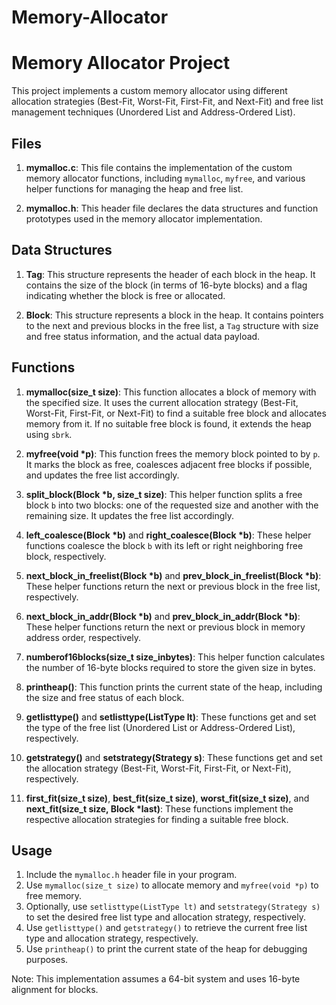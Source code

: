 # Memory-Allocator

# Memory Allocator Project

This project implements a custom memory allocator using different allocation strategies (Best-Fit, Worst-Fit, First-Fit, and Next-Fit) and free list management techniques (Unordered List and Address-Ordered List).

## Files

1. **__mymalloc.c__**: This file contains the implementation of the custom memory allocator functions, including `mymalloc`, `myfree`, and various helper functions for managing the heap and free list.

2. **__mymalloc.h__**: This header file declares the data structures and function prototypes used in the memory allocator implementation.

## Data Structures

1. **__Tag__**: This structure represents the header of each block in the heap. It contains the size of the block (in terms of 16-byte blocks) and a flag indicating whether the block is free or allocated.

2. **__Block__**: This structure represents a block in the heap. It contains pointers to the next and previous blocks in the free list, a `Tag` structure with size and free status information, and the actual data payload.

## Functions

1. **__mymalloc(size_t size)__**: This function allocates a block of memory with the specified size. It uses the current allocation strategy (Best-Fit, Worst-Fit, First-Fit, or Next-Fit) to find a suitable free block and allocates memory from it. If no suitable free block is found, it extends the heap using `sbrk`.

2. **__myfree(void *p)__**: This function frees the memory block pointed to by `p`. It marks the block as free, coalesces adjacent free blocks if possible, and updates the free list accordingly.

3. **__split_block(Block *b, size_t size)__**: This helper function splits a free block `b` into two blocks: one of the requested size and another with the remaining size. It updates the free list accordingly.

4. **__left_coalesce(Block *b)__** and **__right_coalesce(Block *b)__**: These helper functions coalesce the block `b` with its left or right neighboring free block, respectively.

5. **__next_block_in_freelist(Block *b)__** and **__prev_block_in_freelist(Block *b)__**: These helper functions return the next or previous block in the free list, respectively.

6. **__next_block_in_addr(Block *b)__** and **__prev_block_in_addr(Block *b)__**: These helper functions return the next or previous block in memory address order, respectively.

7. **__numberof16blocks(size_t size_inbytes)__**: This helper function calculates the number of 16-byte blocks required to store the given size in bytes.

8. **__printheap()__**: This function prints the current state of the heap, including the size and free status of each block.

9. **__getlisttype()__** and **__setlisttype(ListType lt)__**: These functions get and set the type of the free list (Unordered List or Address-Ordered List), respectively.

10. **__getstrategy()__** and **__setstrategy(Strategy s)__**: These functions get and set the allocation strategy (Best-Fit, Worst-Fit, First-Fit, or Next-Fit), respectively.

11. **__first_fit(size_t size)__**, **__best_fit(size_t size)__**, **__worst_fit(size_t size)__**, and **__next_fit(size_t size, Block *last)__**: These functions implement the respective allocation strategies for finding a suitable free block.

## Usage

1. Include the `mymalloc.h` header file in your program.
2. Use `mymalloc(size_t size)` to allocate memory and `myfree(void *p)` to free memory.
3. Optionally, use `setlisttype(ListType lt)` and `setstrategy(Strategy s)` to set the desired free list type and allocation strategy, respectively.
4. Use `getlisttype()` and `getstrategy()` to retrieve the current free list type and allocation strategy, respectively.
5. Use `printheap()` to print the current state of the heap for debugging purposes.

Note: This implementation assumes a 64-bit system and uses 16-byte alignment for blocks.
